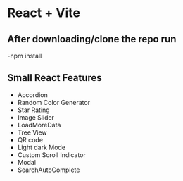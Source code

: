 # React + Vite

## After downloading/clone the repo run 
-npm install

## Small React Features

- Accordion
- Random Color Generator
- Star Rating
- Image Slider
- LoadMoreData
- Tree View
- QR code
- Light dark Mode
- Custom Scroll Indicator
- Modal
- SearchAutoComplete



